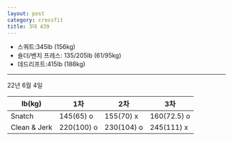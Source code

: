 ```yaml
---
layout: post
category: crossfit
title: 3대 439
---
```


- 스쿼트:345lb (156kg)
- 숄더/벤치 프레스: 135/205lb (61/95kg)
- 데드리프트:415lb (188kg)

---

22년 6월 4일

| lb(kg)       | 1차         | 2차         | 3차          |
|--------------|------------|------------|-------------|
| Snatch       | 145(65) o  | 155(70) x  | 160(72.5) o |
| Clean & Jerk | 220(100) o | 230(104) o | 245(111) x  |